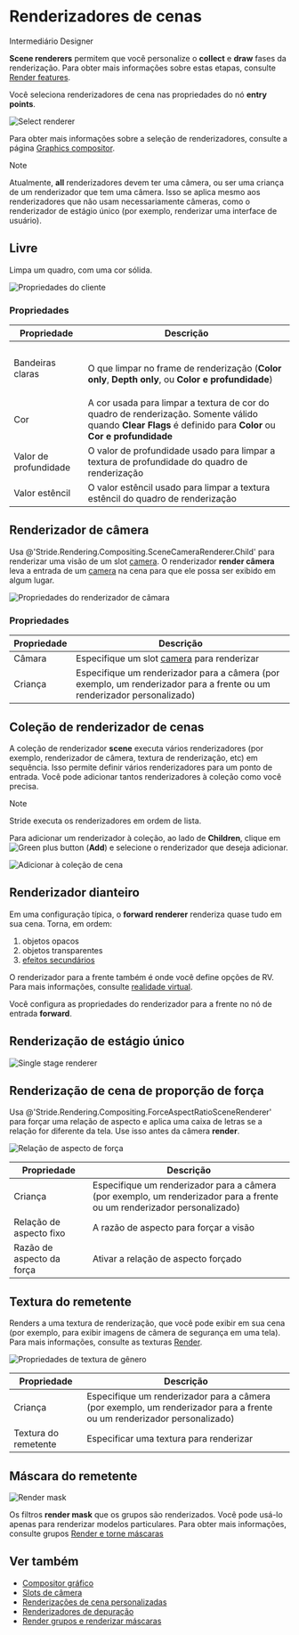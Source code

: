 # Renderizadores de cenas

<span class="badge text-bg-primary">Intermediário</span>
<span class="badge text-bg-success">Designer</span>

**Scene renderers** permitem que você personalize o **collect** e **draw** fases da renderização. Para obter mais informações sobre estas etapas, consulte [Render features](../rendering-pipeline/render-features.md).

Você seleciona renderizadores de cena nas propriedades do nó **entry points**.

![Select renderer](media/connect-entry-point.png)

Para obter mais informações sobre a seleção de renderizadores, consulte a página [Graphics compositor](index.md).

> [!Note]
> Atualmente, **all** renderizadores devem ter uma câmera, ou ser uma criança de um renderizador que tem uma câmera. Isso se aplica mesmo aos renderizadores que não usam necessariamente câmeras, como o renderizador de estágio único (por exemplo, renderizar uma interface de usuário).

## Livre

Limpa um quadro, com uma cor sólida.

![ Propriedades do cliente](media/clear-renderframe-1.png)

### Propriedades

| Propriedade | Descrição |
| ------------- | ----------
| Bandeiras claras | <br><p>O que limpar no frame de renderização (**Color only**, **Depth only**, ou **Color e profundidade**) |
| Cor | A cor usada para limpar a textura de cor do quadro de renderização. Somente válido quando **Clear Flags** é definido para **Color** ou **Cor e profundidade** |
| Valor de profundidade | O valor de profundidade usado para limpar a textura de profundidade do quadro de renderização |
| Valor estêncil | O valor estêncil usado para limpar a textura estêncil do quadro de renderização |

## Renderizador de câmera

Usa @'Stride.Rendering.Compositing.SceneCameraRenderer.Child' para renderizar uma visão de um slot [camera](../cameras/camera-slots.md). O renderizador **render câmera** leva a entrada de um [camera](../cameras/index.md) na cena para que ele possa ser exibido em algum lugar.

![ Propriedades do renderizador de câmara](media/render-camera-1.png)

### Propriedades

| Propriedade | Descrição |
| ------------- | ----------
| Câmara | Especifique um slot [camera](../cameras/camera-slots.md) para renderizar |
| Criança | Especifique um renderizador para a câmera (por exemplo, um renderizador para a frente ou um renderizador personalizado) |

## Coleção de renderizador de cenas

A coleção de renderizador **scene** executa vários renderizadores (por exemplo, renderizador de câmera, textura de renderização, etc) em sequência. Isso permite definir vários renderizadores para um ponto de entrada. Você pode adicionar tantos renderizadores à coleção como você precisa.

> [!Note]
> Stride executa os renderizadores em ordem de lista.

Para adicionar um renderizador à coleção, ao lado de **Children**, clique em ![Green plus button](~/manual/game-studio/media/green-plus-icon.png) (**Add**) e selecione o renderizador que deseja adicionar.

![ Adicionar à coleção de cena](media/add-renderer-to-scene-renderer-collection.png)

## Renderizador dianteiro

Em uma configuração típica, o **forward renderer** renderiza quase tudo em sua cena. Torna, em ordem:

1. objetos opacos
2. objetos transparentes
3. [efeitos secundários](../post-effects/index.md)

O renderizador para a frente também é onde você define opções de RV. Para mais informações, consulte [ realidade virtual](../../virtual-reality/index.md).

Você configura as propriedades do renderizador para a frente no nó de entrada **forward**.

## Renderização de estágio único

![Single stage renderer](media/single-stage-renderer.png)

## Renderização de cena de proporção de força

Usa @'Stride.Rendering.Compositing.ForceAspectRatioSceneRenderer' para forçar uma relação de aspecto e aplica uma caixa de letras se a relação for diferente da tela. Use isso antes da câmera **render**.

![ Relação de aspecto de força](media/force-aspect-ratio-properties.png)

| Propriedade | Descrição |
| ------------- | ----------
| Criança | Especifique um renderizador para a câmera (por exemplo, um renderizador para a frente ou um renderizador personalizado) |
| Relação de aspecto fixo | A razão de aspecto para forçar a visão |
| Razão de aspecto da força | Ativar a relação de aspecto forçado |

## Textura do remetente

Renders a uma textura de renderização, que você pode exibir em sua cena (por exemplo, para exibir imagens de câmera de segurança em uma tela). Para mais informações, consulte as texturas [Render](render-textures.md).

![ Propriedades de textura de gênero](media/render-texture-scene-renderer-properties.png)

| Propriedade | Descrição |
| ------------- | ----------
| Criança | Especifique um renderizador para a câmera (por exemplo, um renderizador para a frente ou um renderizador personalizado) |
| Textura do remetente | Especificar uma textura para renderizar |

## Máscara do remetente

![Render mask](media/change-render-mask.png)

Os filtros **render mask** que os grupos são renderizados. Você pode usá-lo apenas para renderizar modelos particulares. Para obter mais informações, consulte grupos [Render e torne máscaras](render-groups-and-masks.md)

## Ver também

* [Compositor gráfico](index.md)
* [Slots de câmera](../cameras/camera-slots.md)
* [Renderizações de cena personalizadas](custom-scene-renderers.md)
* [Renderizadores de depuração](debug-renderers.md)
* [Render grupos e renderizar máscaras](render-groups-and-masks.md)